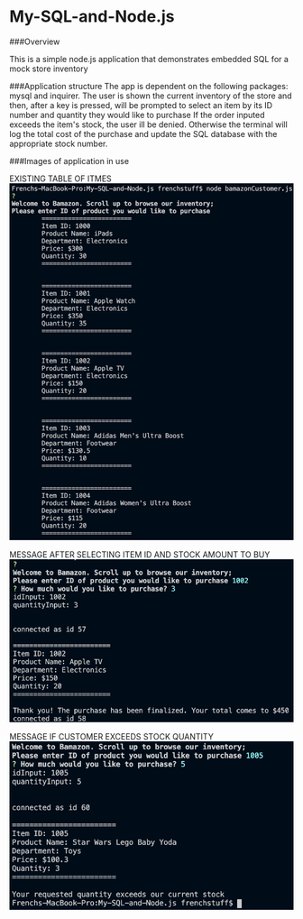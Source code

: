 # My-SQL-and-Node.js
###Overview

This is a simple node.js application that demonstrates embedded SQL for a mock store inventory

###Application structure The app is dependent on the following packages: mysql and inquirer. The user is shown the current inventory of the store and then, after a key is pressed, will be prompted to select an item by its ID number and quantity they would like to purchase If the order inputed exceeds the item's stock, the user ill be denied. Otherwise the terminal will log the total cost of the purchase and update the SQL database with the appropriate stock number.

###Images of application in use

EXISTING TABLE OF ITMES
![](images/tables.png)

MESSAGE AFTER SELECTING ITEM ID AND STOCK AMOUNT TO BUY
![](images/inStock.png)

MESSAGE IF CUSTOMER EXCEEDS STOCK QUANTITY
![](images/outOfStock.png)

